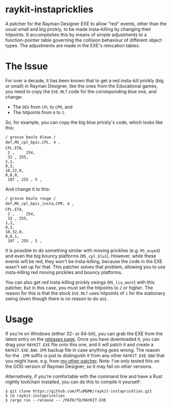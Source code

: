 raykit-instapricklies
=====================

A patcher for the Rayman Designer EXE to allow "red" events, other than the usual small and big prickly, to be made insta-killing by changing their hitpoints.
It accomplishes this by means of simple adjustments to a function-pointer table governing the collision behaviour of different object types.
The adjustments are made in the EXE's relocation tables.

# The Issue

For over a decade, it has been known that to get a red insta-kill prickly (big or small) in Rayman Designer, like the ones from the Educational games,
you need to copy the `EVE.MLT` code for the corresponding blue one, and change:
* The `DES` from `CPL` to `CPR`, and
* The hitpoints from `0` to `1`.

So, for example, you can copy the big blue prickly's code, which looks like this:
```
/ grosse boule bleue /
def,MS_cpl_bpic,CPL, 4 ,
CPL.ETA,
 2 ,     254,
 33 , 255,
1,1,
0,3,
18,32,0,
0,0,0,
 107 , 255 , 5 ,
```
And change it to this:
```
/ grosse boule rouge /
def,MS_cpl_bpic_insta,CPR, 4 ,
CPL.ETA,
 2 ,     254,
 33 , 255,
1,1,
0,3,
18,32,0,
0,0,1,
 107 , 255 , 5 ,
```

It is possible to do something similar with moving pricklies (e.g. `MS_ouye4`) and even the big bouncy platforms (`MS_cpl_blu1`).
However, while these events will be red, they won't be insta-killing, because the code in the EXE wasn't set up for that.
This patcher solves that problem, allowing you to use insta-killing red moving pricklies and bouncy platforms.

You can also get red insta-killing prickly swings (`MS_lia_mont`) with this patcher, but in this case, you must set the hitpoints to *`2` or higher*.
The reason for this is that the stock `EVE.MLT` uses hitpoints of `1` for the stationary swing (even though there is no reason to do so).

# Usage

If you're on Windows (either 32- or 64-bit), you can grab the EXE from the latest entry on the [releases page](https://github.com/PluMGMK/raykit-instapricklies/releases).
Once you have downloaded it, you can drag your `RAYKIT.EXE` file onto this one, and it will patch it and create a `RAYKIT.EXE.BAK.IPR` backup file in case anything goes wrong.
The reason for the `.IPR` suffix is just to distinguish it from any other `RAYKIT.EXE.BAK` that you might have, e.g. from [my other patcher](https://github.com/PluMGMK/raykit_eduobjs).
Note: I've only tested this on the GOG version of Rayman Designer, so it may fail on other versions.

Alternatively, if you're comfortable with the command line and have a Rust nightly toolchain installed, you can do this to compile it yourself:
```
$ git clone https://github.com/PluMGMK/raykit-instapricklies.git
$ cd raykit-instapricklies
$ cargo run --release -- /PATH/TO/RAYKIT.EXE
```
